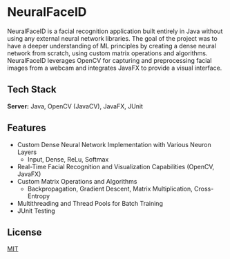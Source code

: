 # NeuralFaceID
NeuralFaceID is a facial recognition application built entirely in Java without using any external neural network libraries. The goal of the project was to have a deeper understanding of ML principles by creating a dense neural network from scratch, using custom matrix operations and algorithms. NeuralFaceID leverages OpenCV for capturing and preprocessing facial images from a webcam and integrates JavaFX to provide a visual interface. 

## Tech Stack
**Server:** Java, OpenCV (JavaCV), JavaFX, JUnit

## Features
- Custom Dense Neural Network Implementation with Various Neuron Layers
    - Input, Dense, ReLu, Softmax
- Real-Time Facial Recognition and Visualization Capabilities (OpenCV, JavaFX)
- Custom Matrix Operations and Algorithms
    - Backpropagation, Gradient Descent, Matrix Multiplication, Cross-Entropy
- Multithreading and Thread Pools for Batch Training
- JUnit Testing

## License
[MIT](https://choosealicense.com/licenses/mit/)
